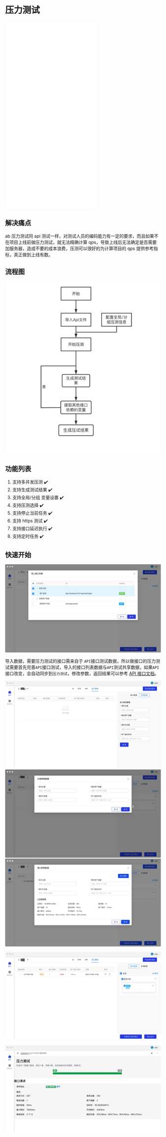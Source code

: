 # 压力测试

<!-- ###### 由于日常迭代开发紧张，该功能正在紧急开发中..., 敬请期待 🙏🙏🙏🙏 -->

<iframe src="//player.bilibili.com/player.html?aid=976602317&bvid=BV1i44y1e74h&cid=437420996&page=1" scrolling="no" border="0" frameborder="no" framespacing="0" framespacing="0"  height="600"  style=”width: 100%;height: 500px; max-width: 100%;align:center;padding:20px 0;” > </iframe>

## 解决痛点

ab 压力测试同 api 测试一样，对测试人员的编码能力有一定的要求，而且如果不在项目上线前做压力测试，就无法精确计算 qps，导致上线后无法确定是否需要加服务器，造成不要的成本浪费，压测可以很好的为计算项目的 qps 提供参考指标，真正做到上线有数。

## 流程图

![logo](../img/ab.jpeg)

## 功能列表

1.  支持多并发压测 :heavy_check_mark:
2.  支持生成测试结果 :heavy_check_mark:
3.  支持全局/分组 变量设置 :heavy_check_mark:
4.  支持压测选择 :heavy_check_mark:
5.  支持停止当前任务 :heavy_check_mark:
6.  支持 https 测试 :heavy_check_mark:
7.  支持接口延迟执行 :heavy_check_mark:
8.  支持定时任务 :heavy_check_mark:

## 快速开始

![快速开始](../img/ab/ab01.jpeg '::etest-col-8')

导入数据，需要压力测试的接口需来自于 `API`接口测试数据，所以做接口的压力测试需要首先完善`API`接口测试，导入的接口列表数据与`API`测试共享数据，如果`API`接口改变，会自动同步到`压力测试`，修改参数，返回结果可以参考 [API 接口文档](application/api.md)。

![快速开始](../img/ab/ab02.jpeg '::etest-col-8')
![快速开始](../img/ab/ab04.jpeg '::etest-col-8')
![快速开始](../img/ab/ab06.PNG '::etest-col-8')

![快速开始](../img/ab/ab05.jpeg '::etest-col-8')

![快速开始](../img/ab/ab07.jpeg '::etest-col-8')
